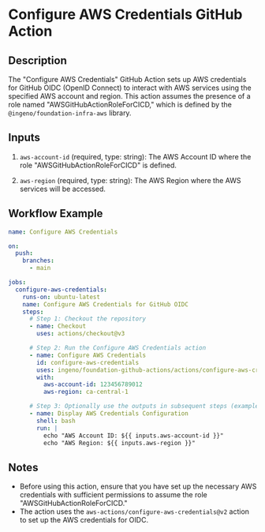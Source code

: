# Configure AWS Credentials GitHub Action

## Description

The "Configure AWS Credentials" GitHub Action sets up AWS credentials for GitHub OIDC (OpenID Connect) to interact with AWS services using the specified AWS account and region. This action assumes the presence of a role named "AWSGitHubActionRoleForCICD," which is defined by the `@ingeno/foundation-infra-aws` library.

## Inputs

1. `aws-account-id` (required, type: string): The AWS Account ID where the role "AWSGitHubActionRoleForCICD" is defined.

2. `aws-region` (required, type: string): The AWS Region where the AWS services will be accessed.

## Workflow Example

```yaml
name: Configure AWS Credentials

on:
  push:
    branches:
      - main

jobs:
  configure-aws-credentials:
    runs-on: ubuntu-latest
    name: Configure AWS Credentials for GitHub OIDC
    steps:
      # Step 1: Checkout the repository
      - name: Checkout
        uses: actions/checkout@v3

      # Step 2: Run the Configure AWS Credentials action
      - name: Configure AWS Credentials
        id: configure-aws-credentials
        uses: ingeno/foundation-github-actions/actions/configure-aws-credentials-action@v3
        with:
          aws-account-id: 123456789012
          aws-region: ca-central-1

      # Step 3: Optionally use the outputs in subsequent steps (example)
      - name: Display AWS Credentials Configuration
        shell: bash
        run: |
          echo "AWS Account ID: ${{ inputs.aws-account-id }}"
          echo "AWS Region: ${{ inputs.aws-region }}"
```

## Notes

- Before using this action, ensure that you have set up the necessary AWS credentials with sufficient permissions to assume the role "AWSGitHubActionRoleForCICD."
- The action uses the `aws-actions/configure-aws-credentials@v2` action to set up the AWS credentials for OIDC.